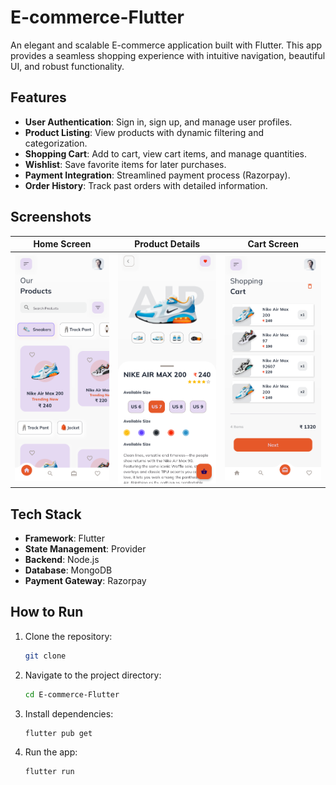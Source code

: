 # E-commerce-Flutter  

An elegant and scalable E-commerce application built with Flutter. This app provides a seamless shopping experience with intuitive navigation, beautiful UI, and robust functionality.  

## Features  
- **User Authentication**: Sign in, sign up, and manage user profiles.  
- **Product Listing**: View products with dynamic filtering and categorization.  
- **Shopping Cart**: Add to cart, view cart items, and manage quantities.  
- **Wishlist**: Save favorite items for later purchases.  
- **Payment Integration**: Streamlined payment process (Razorpay).  
- **Order History**: Track past orders with detailed information.  

## Screenshots  

| Home Screen | Product Details | Cart Screen |  
|-------------|------------------|-------------|  
| ![Home](images/home_screen.png) | ![Product](images/product_details.png) | ![Cart](images/cart_screen.png) |  

## Tech Stack  
- **Framework**: Flutter  
- **State Management**: Provider  
- **Backend**: Node.js
- **Database**: MongoDB
- **Payment Gateway**: Razorpay

## How to Run  
1. Clone the repository:  
   ```bash  
   git clone 
   
2. Navigate to the project directory:  
   ```bash  
   cd E-commerce-Flutter

3. Install dependencies: 
   ```bash  
   flutter pub get  
   
4. Run the app:
   ```bash  
   flutter run


